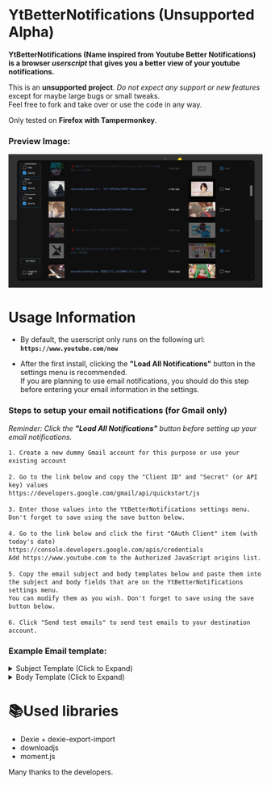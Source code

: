 # YtBetterNotifications (Unsupported Alpha)  

**YtBetterNotifications (Name inspired from Youtube Better Notifications) is a browser *userscript* that gives you a better view of your youtube notifications.**  

This is an **unsupported project**. *Do not expect any support or new features* except for maybe large bugs or small tweaks.  
Feel free to fork and take over or use the code in any way.  

Only tested on **Firefox with Tampermonkey**.  

### Preview Image:  
![Preview](/Images/Preview2.png)  

# **Usage Information**  

* By default, the userscript only runs on the following url:  **```https://www.youtube.com/new```**

* After the first install, clicking the **"Load All Notifications"** button in the settings menu is recommended.  
If you are planning to use email notifications, you should do this step before entering your email information in the settings.

### **Steps to setup your email notifications (for Gmail only)**

*Reminder: Click the **"Load All Notifications"** button before setting up your email notifications.*

```
1. Create a new dummy Gmail account for this purpose or use your existing account

2. Go to the link below and copy the "Client ID" and "Secret" (or API key) values
https://developers.google.com/gmail/api/quickstart/js

3. Enter those values into the YtBetterNotifications settings menu. Don't forget to save using the save button below.

4. Go to the link below and click the first "OAuth Client" item (with today's date)
https://console.developers.google.com/apis/credentials
Add https://www.youtube.com to the Authorized JavaScript origins list.

5. Copy the email subject and body templates below and paste them into the subject and body fields that are on the YtBetterNotifications settings menu.
You can modify them as you wish. Don't forget to save using the save button below.

6. Click "Send test emails" to send test emails to your destination account.
```

</details>

### **Example Email template:**  

<details>
<summary>
Subject Template (Click to Expand)
</summary>

```
DUMMYLIVEICONDUMMYCHANNELNAME 🔹 DUMMYVIDEOTITLE ⏤ Youtube
```

</details>

<details>
<summary>
Body Template (Click to Expand)
</summary>

```html
<table valign="top" style="margin-top:14px" width="680" cellspacing="0" cellpadding="0" border="0" bgcolor="transparent" align="center"> <tbody> <tr> <td width="40"></td> <td width="600"> <table width="600" cellspacing="0" cellpadding="0" border="0" align="center"> <tbody> <tr> <td> <table valign="center" width="600" cellspacing="0" cellpadding="0" border="0" align="left"> <tbody> <tr> <td width="584" valign="center"> <a target="_blank" href="https://www.youtube.com/"><img src="https://www.gstatic.com/youtube/img/branding/youtubelogo/1x/youtubelogo_60.png" style="display:block" height="30" border="0"></a> </td> </tr> </tbody> </table> </td> </tr> <tr> <td height="20"></td> </tr> <tr> <td> <table valign="center" width="600" cellspacing="0" cellpadding="0" border="0" align="center"> <tbody> <tr> <td> <table width="600" cellspacing="0" cellpadding="0" border="0" align="center"> <tbody> <tr> <td colspan="3"> <a style="text-decoration:none;display:block" class="nonplayable" target="_blank" href="DUMMYVIDEOURL"> <table style="background-repeat:no-repeat;background-size:cover;background-position:center" width="600" height="338" cellspacing="0" cellpadding="0" border="0" background="DUMMYVIDEOIMAGEURL" align="center"> <tbody> <tr> <td> <img src="https://www.gstatic.com/youtube/img/email/transparent_pixel.png" style="max-height:300px" data-image-whitelisted="" alt="DUMMYVIDEOTITLE" width="600"> </td> </tr> <tr scope="row"> <td style="color:#fff;text-align:right;font-size:12px" width="600" valign="bottom"> <div style="margin-bottom:8px;margin-right:8px;border-radius:2px;background-color:#212121;padding:2px 4px;display:inline-block">DUMMYVIDEOLENGTH</div> </td> </tr> </tbody> </table> </a> </td> </tr> <tr> <td> <table height="16" cellspacing="0" cellpadding="0" border="0"> <tbody> <tr> <td height="16"></td> </tr> </tbody> </table> </td> </tr> <tr> <td> <table style="table-layout:fixed" width="560" cellspacing="0" cellpadding="0" border="0"> <tbody> <tr> <td style="vertical-align:top" width="48"> <a target="_blank" href="DUMMYCHANNELURL"> <img style="display:block;border-radius:50%" data-image-whitelisted="" src="DUMMYCHANNELIMAGEURL" width="48" border="0"> </a> </td> <td width="16"></td> <td> <table style="table-layout:fixed" width="540" cellspacing="0" cellpadding="0" border="0"> <tbody> <tr> <td valign="center"> <table style="table-layout:fixed" cellspacing="0" cellpadding="0" border="0"> <tbody> <tr> <td style="padding-bottom:4px"> <a style="text-decoration:none" target="_blank" href="DUMMYVIDEOURL"> <span valign="center" style="font-family:Roboto,sans-serif;font-size:14px;color:#212121;line-height:20px"> DUMMYVIDEOTITLE </span> </a> </td> </tr> <tr> <td> <a style="font-family:Roboto,sans-serif;font-size:12px;color:#757575;line-height:16px;letter-spacing:0;text-decoration:none" target="_blank" href="DUMMYCHANNELURL"> DUMMYCHANNELNAME </a> </td> </tr> </tbody> </table> </td> </tr> </tbody> </table> </td> </tr> </tbody> </table> </td> </tr> <tr> <td> <table height="16" cellspacing="0" cellpadding="0" border="0"> <tbody> <tr> <td height="16"></td> </tr> </tbody> </table> </td> </tr> </tbody> </table> </td> </tr> </tbody> </table> </td> </tr> <tr> <td> <hr style="display:block;height:1px;border:0;border-top:1px solid #eaeaea;margin-bottom:16px;padding:0"> </td> </tr> </tbody> </table> </td> <td width="40"></td> </tr> </tbody> </table>
```

</details>

# 📚**Used libraries**  

 - Dexie + dexie-export-import
 - downloadjs
 - moment.js  

Many thanks to the developers.